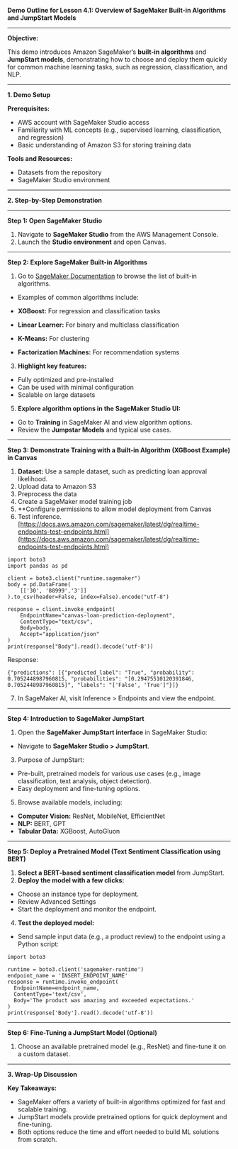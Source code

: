 **Demo Outline for Lesson 4.1: Overview of SageMaker Built-in Algorithms and JumpStart Models**

----------

**Objective:**

This demo introduces Amazon SageMaker’s **built-in algorithms** and **JumpStart models**, demonstrating how to choose and deploy them quickly for common machine learning tasks, such as regression, classification, and NLP.

----------

**1. Demo Setup**

**Prerequisites:**

-   AWS account with SageMaker Studio access
-   Familiarity with ML concepts (e.g., supervised learning, classification, and regression)
-   Basic understanding of Amazon S3 for storing training data

**Tools and Resources:**

-   Datasets from the repository
-   SageMaker Studio environment

----------

**2. Step-by-Step Demonstration**

----------

**Step 1: Open SageMaker Studio**

1.  Navigate to **SageMaker Studio** from the AWS Management Console.
2.  Launch the **Studio environment** and open Canvas.

----------

**Step 2: Explore SageMaker Built-in Algorithms**

1.  Go to [SageMaker Documentation](https://docs.aws.amazon.com/sagemaker/latest/dg/algos.html) to browse the list of built-in algorithms.

-   Examples of common algorithms include:

-   **XGBoost:** For regression and classification tasks
-   **Linear Learner:** For binary and multiclass classification
-   **K-Means:** For clustering
-   **Factorization Machines:** For recommendation systems

3.  **Highlight key features:**

-   Fully optimized and pre-installed
-   Can be used with minimal configuration
-   Scalable on large datasets

5.  **Explore algorithm options in the SageMaker Studio UI:**

-   Go to **Training** in SageMaker AI and view algorithm options.
-   Review the **Jumpstar Models** and typical use cases.

----------

**Step 3: Demonstrate Training with a Built-in Algorithm (XGBoost Example) in Canvas**

1.  **Dataset:** Use a sample dataset, such as predicting loan approval likelihood.
2.  Upload data to Amazon S3
3.  Preprocess the data
4.  Create a SageMaker model training job
5.  **Configure permissions to allow model deployment from Canvas
6.  Test inference.  [https://docs.aws.amazon.com/sagemaker/latest/dg/realtime-endpoints-test-endpoints.html](https://docs.aws.amazon.com/sagemaker/latest/dg/realtime-endpoints-test-endpoints.html)

```
import boto3
import pandas as pd

client = boto3.client("runtime.sagemaker")
body = pd.DataFrame(
    [['30', '88999','3']]
).to_csv(header=False, index=False).encode("utf-8")
    
response = client.invoke_endpoint(
    EndpointName="canvas-loan-prediction-deployment",
    ContentType="text/csv",
    Body=body,
    Accept="application/json"
)
print(response["Body"].read().decode('utf-8'))
```

Response:
```
{"predictions": [{"predicted_label": "True", "probability": 0.7052448987960815, "probabilities": "[0.29475510120391846, 0.7052448987960815]", "labels": "['False', 'True']"}]}
```

7.  In SageMaker AI, visit Inference > Endpoints and view the endpoint.

----------

**Step 4: Introduction to SageMaker JumpStart**

1.  Open the **SageMaker JumpStart interface** in SageMaker Studio:

-   Navigate to **SageMaker Studio > JumpStart**.

3.  Purpose of JumpStart:

-   Pre-built, pretrained models for various use cases (e.g., image classification, text analysis, object detection).
-   Easy deployment and fine-tuning options.

5.  Browse available models, including:

-   **Computer Vision:** ResNet, MobileNet, EfficientNet
-   **NLP:** BERT, GPT
-   **Tabular Data:** XGBoost, AutoGluon

----------

**Step 5: Deploy a Pretrained Model (Text Sentiment Classification using BERT)**

1.  **Select a BERT-based sentiment classification model** from JumpStart.
2.  **Deploy the model with a few clicks:**

-   Choose an instance type for deployment.
-   Review Advanced Settings
-   Start the deployment and monitor the endpoint.

4.  **Test the deployed model:**

-   Send sample input data (e.g., a product review) to the endpoint using a Python script:
```
import boto3

runtime = boto3.client('sagemaker-runtime')
endpoint_name = 'INSERT_ENDPOINT_NAME'
response = runtime.invoke_endpoint(
  EndpointName=endpoint_name,
  ContentType='text/csv',
  Body='The product was amazing and exceeded expectations.'
)
print(response['Body'].read().decode('utf-8'))
```

----------

**Step 6: Fine-Tuning a JumpStart Model (Optional)**

1.  Choose an available pretrained model (e.g., ResNet) and fine-tune it on a custom dataset.

----------

**3. Wrap-Up Discussion**

**Key Takeaways:**

-   SageMaker offers a variety of built-in algorithms optimized for fast and scalable training.
-   JumpStart models provide pretrained options for quick deployment and fine-tuning.
-   Both options reduce the time and effort needed to build ML solutions from scratch.
